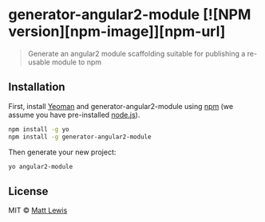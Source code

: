 # generator-angular2-module [![NPM version][npm-image]][npm-url]
> Generate an angular2 module scaffolding suitable for publishing a re-usable module to npm

## Installation

First, install [Yeoman](http://yeoman.io) and generator-angular2-module using [npm](https://www.npmjs.com/) (we assume you have pre-installed [node.js](https://nodejs.org/)).

```bash
npm install -g yo
npm install -g generator-angular2-module
```

Then generate your new project:

```bash
yo angular2-module
```

## License

MIT © [Matt Lewis](https://mattlewis.me)
